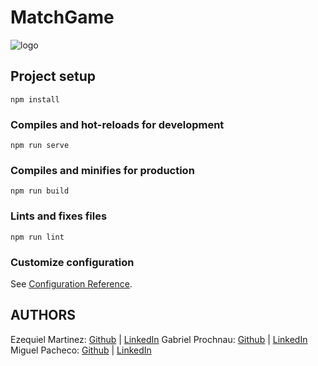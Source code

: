 # MatchGame

![logo](https://github.com/Miguel22247/MatchGame/blob/main/src/assets/GameMatch.png)

## Project setup
```
npm install
```

### Compiles and hot-reloads for development
```
npm run serve
```

### Compiles and minifies for production
```
npm run build
```

### Lints and fixes files
```
npm run lint
```

### Customize configuration
See [Configuration Reference](https://cli.vuejs.org/config/).

## AUTHORS
Ezequiel Martinez: [Github](https://github.com/ezedksl) | [LinkedIn](https://www.linkedin.com/in/ezequiel-martinez-rodriguez/)
Gabriel Prochnau: [Github](https://github.com/Rielch) | [LinkedIn](https://www.linkedin.com/in/gabriel-prochnau-58447a1b7/)
Miguel Pacheco: [Github](https://github.com/Miguel22247) | [LinkedIn](https://www.linkedin.com/in/miguel-pacheco-ruiz/)

